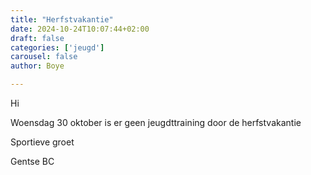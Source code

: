 ```yaml
---
title: "Herfstvakantie"
date: 2024-10-24T10:07:44+02:00
draft: false
categories: ['jeugd']
carousel: false
author: Boye

---
```

Hi

Woensdag 30 oktober is er geen jeugdttraining door de herfstvakantie 

Sportieve groet

Gentse BC
